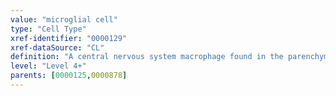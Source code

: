 ```yaml
---
value: "microglial cell"
type: "Cell Type"
xref-identifier: "0000129"
xref-dataSource: "CL"
definition: "A central nervous system macrophage found in the parenchyma of the central nervous system. Marker include CD11b-positive, F4/80-positive, and CD68-positive.|Markers: Mouse: CD11b+, F4/80+, CD68+. They represent ~12% of the cells in the CNS, but they are not uniformly distributed within the CNS. A normal adult mouse brain has approximately 3.5x10e6 microglia. Microglia are also reportedly CD3-negative, CD4-positive, CD8-negative, CD11b-positive, CD11c-high, CD14-negative, CD19-negative, CD45-low, CD56-negative, CD163-negative, CD200R-positive, CD281-positive, CD282-positive, CD283-positive, CD284-positive, CD285-positive, CD286-positive, CD287-positive, CD288-positive, CD289-positive, Gr1-negative, nestin-positive, and PU.1-positive."
level: "Level 4+"
parents: [0000125,0000878]
---
```

